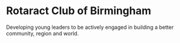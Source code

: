 # Rotaract Club of Birmingham
Developing young leaders to be actively engaged in building a better community, region and world.
